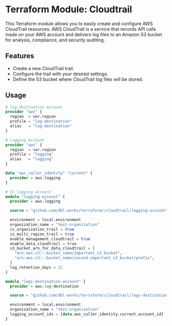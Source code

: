 # Terraform Module: Cloudtrail

This Terraform module allows you to easily create and configure AWS CloudTrail resources. AWS CloudTrail is a service that records API calls made on your AWS account and delivers log files to an Amazon S3 bucket for analysis, compliance, and security auditing.

## Features

- Create a new CloudTrail trail.
- Configure the trail with your desired settings.
- Define the S3 bucket where CloudTrail log files will be stored.

## Usage

```terraform
# log-destination Account
provider "aws" {
  region  = var.region
  profile = "log-destination"
  alias   = "log-destination"
}

# Logging Account
provider "aws" {
  region  = var.region
  profile = "logging"
  alias   = "logging"
}

data "aws_caller_identity" "current" {
  provider = aws.logging
}

# In logging account
module "logging-account" {
  provider = aws.logging

  source = "github.com/dbl-works/terraform//cloudtrail/logging-account"

  environment = local.environment
  organization_name = "test-organization"
  is_organization_trail = true
  is_multi_region_trail = true
  enable_management_cloudtrail = true
  enable_data_cloudtrail = true
  s3_bucket_arn_for_data_cloudtrail = [
    "arn:aws:s3:::bucket_name/important_s3_bucket",
    "arn:aws:s3:::bucket_name/second-important_s3_bucket/prefix",
  ]
  log_retention_days = 21
}

module "logs-destination-account" {
  provider = aws.log-destination

  source = "github.com/dbl-works/terraform//cloudtrail/logs-destination-account"

  environment = local.environment
  organization_name = "test-organization"
  logging_account_ids = [data.aws_caller_identity.current.account_id]
}
```
